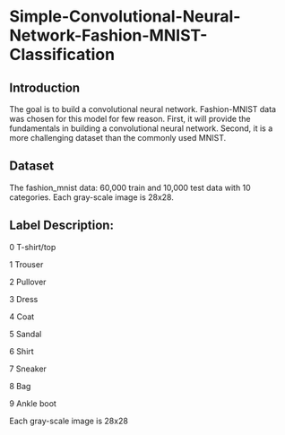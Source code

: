 # Simple-Convolutional-Neural-Network-Fashion-MNIST-Classification

## Introduction
The goal is to build a convolutional neural network. Fashion-MNIST data was chosen for this model for few reason. First, it will provide the fundamentals in building a convolutional neural network. Second, it is a more challenging dataset than the commonly used MNIST.

## Dataset
The fashion_mnist data: 60,000 train and 10,000 test data with 10 categories. Each gray-scale image is 28x28.

## Label Description:

0 T-shirt/top

1 Trouser

2 Pullover

3 Dress

4 Coat

5 Sandal

6 Shirt

7 Sneaker

8 Bag

9 Ankle boot

Each gray-scale image is 28x28
